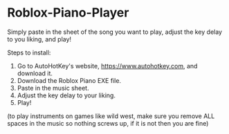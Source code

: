 # Roblox-Piano-Player
Simply paste in the sheet of the song you want to play, adjust the key delay to you liking, and play!


Steps to install:

1. Go to AutoHotKey's website, https://www.autohotkey.com, and download it.
2. Download the Roblox Piano EXE file.
3. Paste in the music sheet.
4. Adjust the key delay to your liking.
5. Play!

(to play instruments on games like wild west, make sure you remove ALL spaces in the music so nothing screws up, if it is not then you are fine)
